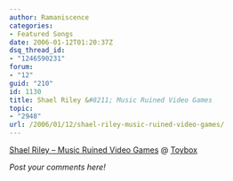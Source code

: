 ```yaml
---
author: Ramaniscence
categories:
- Featured Songs
date: 2006-01-12T01:20:37Z
dsq_thread_id:
- "1246590231"
forum:
- "12"
guid: "210"
id: 1130
title: Shael Riley &#8211; Music Ruined Video Games
topic:
- "2948"
url: /2006/01/12/shael-riley-music-ruined-video-games/
---
```


[Shael Riley &#8211; Music Ruined Video Games](http://lobachevsky.homelinux.net/%7Esriley/Toybox/Final/12%20-%20Music%20Ruined%20Video%20Games.mp3) @ [Toybox](http://lobachevsky.homelinux.net/%7Esriley/Toybox/Final/Toybox.htm)

_Post your comments here!_